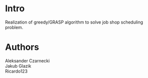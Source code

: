 # Intro

Realization of greedy/GRASP algorithm to solve job shop scheduling problem.

# Authors
Aleksander Czarnecki\
Jakub Glazik\
Ricardo123
